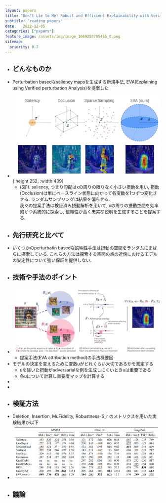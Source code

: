 ```yaml
---
layout: papers
title: "Don't Lie to Me! Robust and Efficient Explainability with Verified Perturbation Analysis"
subtitle: "reading papers"
date:   2022-12-05
categories: ["papers"]
feature_image: /assets/img/image_1669258785455_0.png
sitemap:
  priority: 0.7
---
```


- ## どんなものか  
- Perturbation basedなsaliency mapsを生成する新規手法, EVA(Explaining using Verified perturbation Analysis)を提案した  
<!--more-->
- ![image.png](/assets/img/image_1669258785455_0.png){:height 252, :width 439}  
	- (図1). saliency, つまり勾配はxの周りの限りなく小さい摂動を用い, 摂動(Occlusion)は単にベースライン状態に向かって各変数を1つずつ変化させる. ランダムサンプリングは結果を偏らせる.  
	  我々の提案手法は検証済み摂動解析を用いて, xの周りの摂動空間を効率的かつ系統的に探索し, 信頼性が高く忠実な説明を生成することを提案する.  
- ## 先行研究と比べて  
- いくつかのperturbatin basedな説明性手法は摂動の空間をランダムにまばらに探索している. これらの方法は探索する空間の点の近傍におけるモデルの安定性について強い保証を提供しない.  
- ## 技術や手法のポイント  
- ![image.png](/assets/img/image_1670222878982_0.png)  
	- 提案手法(EVA attribution method)の手法概要図  
- モデルの決定を変えるために変数uがどれくらい大切であるかを測定する  
	- uを除いた摂動がadversarialな例を生成しにくいときuは重要である  
	- 各uについて計算し重要度マップを計算する  
-  
-  
- ## 検証方法  
- Deletion, Insertion, MuFidelity, Robustness-S_r のメトリクスを用いた実験結果が以下  
- ![image.png](/assets/img/image_1670225198534_0.png)  
- ## 議論